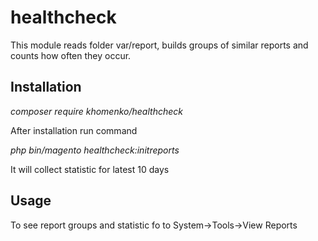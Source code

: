 # healthcheck

 This module reads folder var/report, builds groups of similar reports and counts how often they occur.
 
## Installation

*composer require khomenko/healthcheck*

After installation run command

*php bin/magento healthcheck:initreports*

It will collect statistic for latest 10 days


## Usage

To see report groups and statistic fo to System->Tools->View Reports
